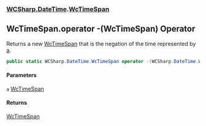### [WCSharp.DateTime](WCSharp.DateTime.md 'WCSharp.DateTime').[WcTimeSpan](WCSharp.DateTime.WcTimeSpan.md 'WCSharp.DateTime.WcTimeSpan')

## WcTimeSpan.operator -(WcTimeSpan) Operator

Returns a new [WcTimeSpan](WCSharp.DateTime.WcTimeSpan.md 'WCSharp.DateTime.WcTimeSpan') that is the negation of the time represented by [a](WCSharp.DateTime.WcTimeSpan.op_UnaryNegation(WCSharp.DateTime.WcTimeSpan).md#WCSharp.DateTime.WcTimeSpan.op_UnaryNegation(WCSharp.DateTime.WcTimeSpan).a 'WCSharp.DateTime.WcTimeSpan.op_UnaryNegation(WCSharp.DateTime.WcTimeSpan).a').

```csharp
public static WCSharp.DateTime.WcTimeSpan operator -(WCSharp.DateTime.WcTimeSpan a);
```
#### Parameters

<a name='WCSharp.DateTime.WcTimeSpan.op_UnaryNegation(WCSharp.DateTime.WcTimeSpan).a'></a>

`a` [WcTimeSpan](WCSharp.DateTime.WcTimeSpan.md 'WCSharp.DateTime.WcTimeSpan')

#### Returns
[WcTimeSpan](WCSharp.DateTime.WcTimeSpan.md 'WCSharp.DateTime.WcTimeSpan')